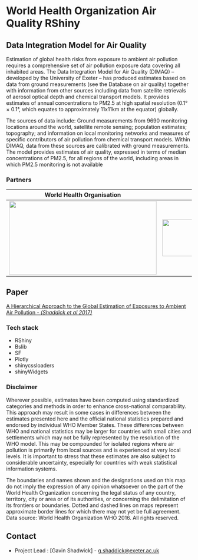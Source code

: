 # World Health Organization Air Quality RShiny

## Data Integration Model for Air Quality
Estimation of global health risks from exposure to ambient air pollution requires a comprehensive set of air pollution exposure data covering all inhabited areas. The Data Integration Model for Air Quality (DIMAQ) – developed by the University of Exeter – has produced estimates based on data from ground measurements (see the Database on air quality)  together with information from other sources including data from satellite retrievals of aerosol optical depth and chemical transport models. It provides estimates of annual concentrations to PM2.5 at high spatial resolution (0.1° × 0.1°, which equates to approximately 11x11km at the equator) globally.

The sources of data include: Ground measurements from 9690 monitoring locations around the world, satellite remote sensing; population estimates; topography; and information on local monitoring networks and measures of specific contributors of air pollution from chemical transport models. Within DIMAQ, data from these sources are calibrated with ground measurements. The model provides estimates of air quality, expressed in terms of median concentrations of PM2.5, for all regions of the world, including areas in which PM2.5 monitoring is not available

### Partners
World Health Organisation            |  Exeter University
:-------------------------:|:-------------------------:
<img src="https://user-images.githubusercontent.com/22789869/154847763-87873b5d-94ca-4c46-8605-046ac6d5e9ef.png" style="height:200px;width:400px;display:inline-block;">  |      <img src="https://user-images.githubusercontent.com/22789869/154847776-2fa2b37f-8674-4ae0-8916-b965f2eadc1a.png" style="height:100px;width:400px;display:inline-block;">

## Paper
<a href="https://rss.onlinelibrary.wiley.com/doi/full/10.1111/rssc.12227">A Hierarchical Approach to the Global Estimation of Exposures to Ambient Air Pollution - <i> (Shaddick et al 2017) </i></a>


### Tech stack

- RShiny
- Bslib
- SF
- Plotly
- shinycssloaders
- shinyWidgets

### Disclaimer
Wherever possible, estimates have been computed using standardized categories and methods in order to enhance cross-national comparability. This approach may result in some cases in differences between the estimates presented here and the official national statistics prepared and endorsed by individual WHO Member States. These differences between WHO and national statistics may be larger for countries with small cities and settlements which may not be fully represented by the resolution of the WHO model. This may be compounded for isolated regions where air pollution is primarily from local sources and is experienced at very local levels. It is important to stress that these estimates are also subject to considerable uncertainty, especially for countries with weak statistical information systems.

The boundaries and names shown and the designations used on this map do not imply the expression of any opinion whatsoever on the part of the World Health Organization concerning the legal status of any country, territory, city or area or of its authorities, or concerning the delimitation of its frontiers or boundaries. Dotted and dashed lines on maps represent approximate border lines for which there may not yet be full agreement. Data source: World Health Organization WHO 2016. All rights reserved.

## Contact
- Project Lead : [Gavin Shadwick] - g.shaddick@exeter.ac.uk


